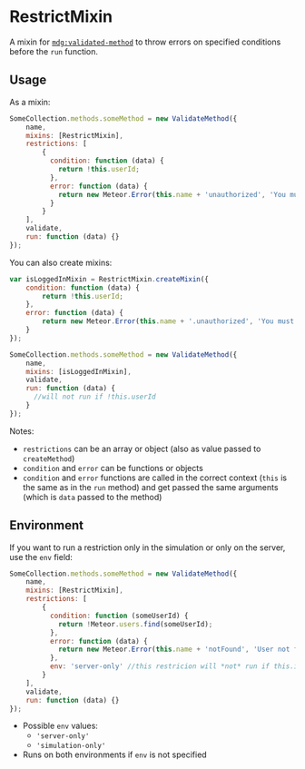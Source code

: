 RestrictMixin
=============

A mixin for [`mdg:validated-method`](https://github.com/meteor/validated-method) to throw errors on specified conditions before the `run` function.

Usage
-----

As a mixin:
```js
SomeCollection.methods.someMethod = new ValidateMethod({
    name,
    mixins: [RestrictMixin],
    restrictions: [
        {
          condition: function (data) {
            return !this.userId;
          },
          error: function (data) {
            return new Meteor.Error(this.name + 'unauthorized', 'You must be logged in');
          }
        }
    ],
    validate,
    run: function (data) {}
});
```

You can also create mixins:

```js
var isLoggedInMixin = RestrictMixin.createMixin({
    condition: function (data) {
        return !this.userId;
    },
    error: function (data) {
        return new Meteor.Error(this.name + '.unauthorized', 'You must be logged in');
    }
});

SomeCollection.methods.someMethod = new ValidateMethod({
    name,
    mixins: [isLoggedInMixin],
    validate,
    run: function (data) {
      //will not run if !this.userId
    }
});
```

Notes:
- `restrictions` can be an array or object (also as value passed to `createMethod`)
- `condition` and `error` can be functions or objects
- `condition` and `error` functions are called in the correct context (`this` is the same as in the `run` method) and get passed the same arguments (which is `data` passed to the method)

Environment
-----------

If you want to run a restriction only in the simulation or only on the server, use the `env` field:


```js
SomeCollection.methods.someMethod = new ValidateMethod({
    name,
    mixins: [RestrictMixin],
    restrictions: [
        {
          condition: function (someUserId) {
            return !Meteor.users.find(someUserId);
          },
          error: function (data) {
            return new Meteor.Error(this.name + 'notFound', 'User not found');
          },
          env: 'server-only' //this restricion will *not* run if this.isSimulation
        }
    ],
    validate,
    run: function (data) {}
});
```

- Possible `env` values:
    - `'server-only'`
    - `'simulation-only'`
- Runs on both environments if `env` is not specified
